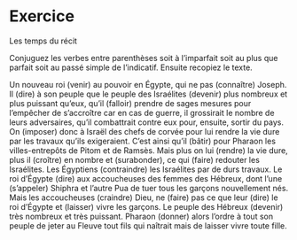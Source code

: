 # Exercice
Les temps du récit
 
Conjuguez les verbes entre parenthèses soit à l’imparfait soit au plus que parfait soit au passé simple de l’indicatif. Ensuite recopiez le texte.
 
Un nouveau roi (venir) au pouvoir en Égypte, qui ne pas (connaître) Joseph. Il (dire) à son peuple que le peuple des Israélites (devenir) plus nombreux et plus puissant qu’eux, qu’il (falloir) prendre de sages mesures pour l’empêcher de s’accroître car en cas de guerre, il grossirait le nombre de leurs adversaires, qu’il combattrait contre eux pour, ensuite, sortir du pays.  On (imposer) donc à Israël des chefs de corvée pour lui rendre la vie dure par les travaux qu’ils exigeraient. C’est ainsi qu’il (bâtir) pour Pharaon les villes-entrepôts de Pitom et de Ramsès. Mais plus on lui (rendre) la vie dure, plus il (croître) en nombre et (surabonder), ce qui (faire) redouter les Israélites. Les Égyptiens (contraindre) les Israélites par de durs travaux.
Le roi d’Égypte (dire) aux accoucheuses des femmes des Hébreux, dont l’une (s’appeler) Shiphra et l’autre Pua de tuer tous les garçons nouvellement nés. Mais les accoucheuses (craindre) Dieu, ne (faire) pas ce que leur (dire) le roi d’Égypte et (laisser) vivre les garçons. Le peuple des Hébreux (devenir) très nombreux et très puissant. Pharaon (donner) alors l’ordre à tout son peuple de jeter au Fleuve tout fils qui naîtrait mais de laisser vivre toute fille. 
 